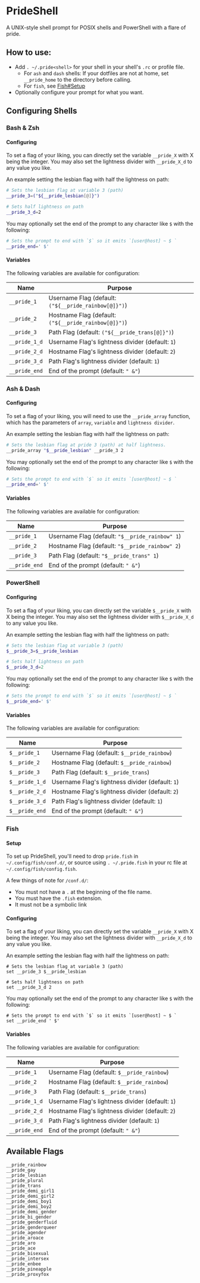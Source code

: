# PrideShell

A UNIX-style shell prompt for POSIX shells and PowerShell with a flare of pride.

## How to use:

 - Add `. ~/.pride<shell>` for your shell in your shell's `.rc` or profile file.
   - For `ash` and `dash` shells: If your dotfiles are not at home, set `__pride_home` to the directory before calling.
   - For `fish`, see [Fish#Setup](#fish)
 - Optionally configure your prompt for what you want.

## Configuring Shells

### Bash & Zsh

#### Configuring

To set a flag of your liking, you can directly set the variable `__pride_X` with X being the integer. You may also set
the lightness divider with `__pride_X_d` to any value you like.

An example setting the lesbian flag with half the lightness on path:

```sh
# Sets the lesbian flag at variable 3 (path)
__pride_3=("${__pride_lesbian[@]}")

# Sets half lightness on path
__pride_3_d=2
```

You may optionally set the end of the prompt to any character like `$` with the following:

```sh
# Sets the prompt to end with `$` so it emits `[user@host] ~ $ `
__pride_end=' $'
```

#### Variables

The following variables are available for configuration:

| Name          | Purpose                                              |
|---------------|------------------------------------------------------|
| `__pride_1`   | Username Flag (default: `("${__pride_rainbow[@]}")`) |
| `__pride_2`   | Hostname Flag (default: `("${__pride_rainbow[@]}")`) |
| `__pride_3`   | Path Flag (default: `("${__pride_trans[@]}")`)       |
| `__pride_1_d` | Username Flag's lightness divider (default: `1`)     |
| `__pride_2_d` | Hostname Flag's lightness divider (default: `2`)     |
| `__pride_3_d` | Path Flag's lightness divider (default: `1`)         |
| `__pride_end` | End of the prompt (default: `" &"`)                  |

### Ash & Dash

#### Configuring

To set a flag of your liking, you will need to use the `__pride_array` function, which has the parameters of `array`,
`variable` and `lightness divider`.

An example setting the lesbian flag with half the lightness on path:

```sh
# Sets the lesbian flag at pride 3 (path) at half lightness.
__pride_array "$__pride_lesbian" __pride_3 2
```

You may optionally set the end of the prompt to any character like `$` with the following:

```sh
# Sets the prompt to end with `$` so it emits `[user@host] ~ $ `
__pride_end=' $'
```

#### Variables

The following variables are available for configuration:

| Name          | Purpose                                         |
|---------------|-------------------------------------------------|
| `__pride_1`   | Username Flag (default: `"$__pride_rainbow" 1`) |
| `__pride_2`   | Hostname Flag (default: `"$__pride_rainbow" 2`) |
| `__pride_3`   | Path Flag (default: `"$__pride_trans" 1`)       |
| `__pride_end` | End of the prompt (default: `" &"`)             |

### PowerShell

#### Configuring

To set a flag of your liking, you can directly set the variable `$__pride_X` with X being the integer. You may also set
the lightness divider with `$__pride_X_d` to any value you like.

An example setting the lesbian flag with half the lightness on path:

```powershell
# Sets the lesbian flag at variable 3 (path)
$__pride_3=$__pride_lesbian

# Sets half lightness on path
$__pride_3_d=2
```

You may optionally set the end of the prompt to any character like `$` with the following:

```powershell
# Sets the prompt to end with `$` so it emits `[user@host] ~ $ `
$__pride_end=' $'
```

#### Variables

The following variables are available for configuration:

| Name           | Purpose                                          |
|----------------|--------------------------------------------------|
| `$__pride_1`   | Username Flag (default: `$__pride_rainbow`)      |
| `$__pride_2`   | Hostname Flag (default: `$__pride_rainbow`)      |
| `$__pride_3`   | Path Flag (default: `$__pride_trans`)            |
| `$__pride_1_d` | Username Flag's lightness divider (default: `1`) |
| `$__pride_2_d` | Hostname Flag's lightness divider (default: `2`) |
| `$__pride_3_d` | Path Flag's lightness divider (default: `1`)     |
| `$__pride_end` | End of the prompt (default: `" &"`)              |

### Fish

#### Setup

To set up PrideShell, you'll need to drop `pride.fish` in `~/.config/fish/conf.d/`,
or source using `. ~/.pride.fish` in your rc file at `~/.config/fish/config.fish`.

A few things of note for `/conf.d/`:
 - You must not have a `.` at the beginning of the file name.
 - You must have the `.fish` extension.
 - It must not be a symbolic link

#### Configuring

To set a flag of your liking, you can directly set the variable `__pride_X` with X being the integer.
You may also set the lightness divider with `__pride_X_d` to any value you like.

An example setting the lesbian flag with half the lightness on path:

```fish
# Sets the lesbian flag at variable 3 (path)
set __pride_3 $__pride_lesbian

# Sets half lightness on path
set __pride_3_d 2
```

You may optionally set the end of the prompt to any character like `$` with the following:

```fish
# Sets the prompt to end with `$` so it emits `[user@host] ~ $ `
set __pride_end ' $'
```

#### Variables

The following variables are available for configuration:

| Name          | Purpose                                          |
|---------------|--------------------------------------------------|
| `__pride_1`   | Username Flag (default: `$__pride_rainbow`)      |
| `__pride_2`   | Hostname Flag (default: `$__pride_rainbow`)      |
| `__pride_3`   | Path Flag (default: `$__pride_trans`)            |
| `__pride_1_d` | Username Flag's lightness divider (default: `1`) |
| `__pride_2_d` | Hostname Flag's lightness divider (default: `2`) |
| `__pride_3_d` | Path Flag's lightness divider (default: `1`)     |
| `__pride_end` | End of the prompt (default: `" &"`)              |

## Available Flags

```
__pride_rainbow
__pride_gay
__pride_lesbian
__pride_plural
__pride_trans
__pride_demi_girl1
__pride_demi_girl2
__pride_demi_boy1
__pride_demi_boy2
__pride_demi_gender
__pride_bi_gender
__pride_genderfluid
__pride_genderqueer
__pride_agender
__pride_aroace
__pride_aro
__pride_ace
__pride_bisexual
__pride_intersex
__pride_enbee
__pride_pineapple
__pride_proxyfox
```
